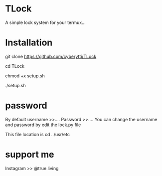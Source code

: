 # TLock

A simple lock system for your termux...

# Installation

git clone https://github.com/cyberytti/TLock

cd TLock

chmod +x setup.sh

./setup.sh

# password

By default    username >>....
              Password >>....
You can change the username and password by edit the lock.py file 

This file location is cd ../usr/etc

# support me 

Instagram >> @true.living


